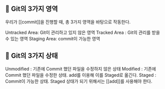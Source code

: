 
## 🌈 Git의 3가지 영역
우리가 [[commit]]을 진행할 때, 총 3가지 영역을 바탕으로 작동한다.

Untracked Area: Git이 관리하고 있지 않은 영역
Tracked Area : Git의 관리를 받을 수 있는 영역
Staging Area: commit이 가능한 영역

## 🌈 Git의 3가지 상태
Unmodified : 기존에 Commit 했던 파일을 수정하지 않은 상태
Modified : 기존에 Commit 했던 파일을 수정한 상태. add를 이용해 이를 Staged로 옮긴다.
Staged : Commit이 가능한 상태. Staged 상태가 되기 위해서는 [[add]]를 사용해야 한다.

